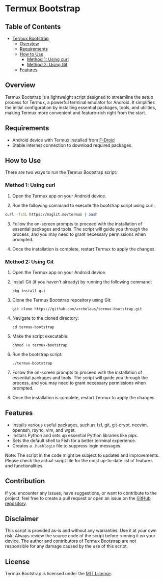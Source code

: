 # Termux Bootstrap

## Table of Contents

- [Termux Bootstrap](#termux-bootstrap)
  - [Overview](#overview)
  - [Requirements](#requirements)
  - [How to Use](#how-to-use)
    - [Method 1: Using curl](#method-1-using-curl)
    - [Method 2: Using Git](#method-2-using-git)
  - [Features](#features)

## Overview

Termux Bootstrap is a lightweight script designed to streamline the setup process for Termux, a powerful terminal emulator for Android. It simplifies the initial configuration by installing essential packages, tools, and utilities, making Termux more convenient and feature-rich right from the start.

## Requirements

- Android device with Termux installed from [F-Droid](https://f-droid.org/packages/com.termux/)
- Stable internet connection to download required packages.

## How to Use
There are two ways to run the Termux Bootstrap script:

### Method 1: Using curl
1. Open the Termux app on your Android device.

2. Run the following command to execute the bootstrap script using curl:

```bash
curl -fsSL https://maglit.me/termux | bash
```

3. Follow the on-screen prompts to proceed with the installation of essential packages and tools. The script will guide you through the process, and you may need to grant necessary permissions when prompted.

4. Once the installation is complete, restart Termux to apply the changes.

### Method 2: Using Git
1. Open the Termux app on your Android device.

2. Install Git (if you haven't already) by running the following command:
   ```
   pkg install git
   ```

3. Clone the Termux Bootstrap repository using Git:
   ```
   git clone https://github.com/archelaus/termux-bootstrap.git
   ```

4. Navigate to the cloned directory:
   ```
   cd termux-bootstrap
   ```

5. Make the script executable:
   ```
   chmod +x termux-bootstrap
   ```

6. Run the bootstrap script:
   ```
   ./termux-bootstrap
   ```

7. Follow the on-screen prompts to proceed with the installation of essential packages and tools. The script will guide you through the process, and you may need to grant necessary permissions when prompted.

8. Once the installation is complete, restart Termux to apply the changes.

## Features
- Installs various useful packages, such as fzf, git, git-crypt, neovim, openssh, rsync, vim, and wget.
- Installs Python and sets up essential Python libraries like pipx.
- Sets the default shell to Fish for a better terminal experience.
- Creates a `.hushlogin` file to suppress login messages.

Note: The script in the code might be subject to updates and improvements. Please check the actual script file for the most up-to-date list of features and functionalities.

## Contribution

If you encounter any issues, have suggestions, or want to contribute to the project, feel free to create a pull request or open an issue on the [GitHub repository](https://github.com/archelaus/termux-bootstrap).

## Disclaimer

This script is provided as-is and without any warranties. Use it at your own risk. Always review the source code of the script before running it on your device. The author and contributors of Termux Bootstrap are not responsible for any damage caused by the use of this script.

## License

Termux Bootstrap is licensed under the [MIT License](LICENSE).
